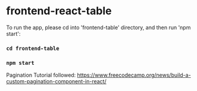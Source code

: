 # frontend-react-table

To run the app, please cd into 'frontend-table' directory, and then run 'npm start':

### `cd frontend-table`
### `npm start`


Pagination Tutorial followed:
https://www.freecodecamp.org/news/build-a-custom-pagination-component-in-react/


